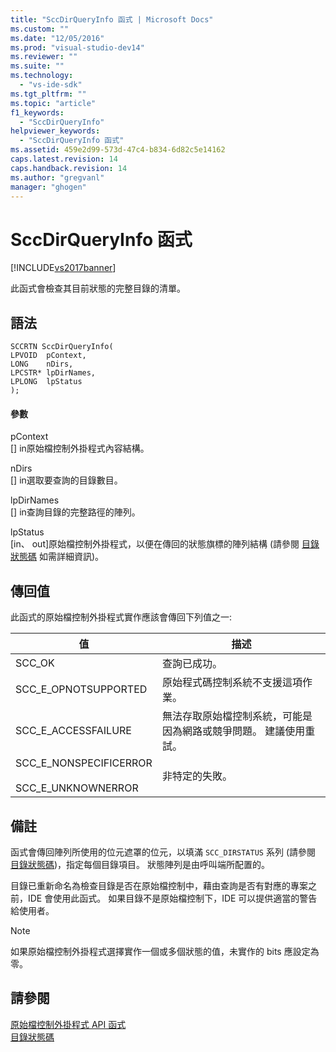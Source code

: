 ```yaml
---
title: "SccDirQueryInfo 函式 | Microsoft Docs"
ms.custom: ""
ms.date: "12/05/2016"
ms.prod: "visual-studio-dev14"
ms.reviewer: ""
ms.suite: ""
ms.technology: 
  - "vs-ide-sdk"
ms.tgt_pltfrm: ""
ms.topic: "article"
f1_keywords: 
  - "SccDirQueryInfo"
helpviewer_keywords: 
  - "SccDirQueryInfo 函式"
ms.assetid: 459e2d99-573d-47c4-b834-6d82c5e14162
caps.latest.revision: 14
caps.handback.revision: 14
ms.author: "gregvanl"
manager: "ghogen"
---
```

# SccDirQueryInfo 函式
[!INCLUDE[vs2017banner](../code-quality/includes/vs2017banner.md)]

此函式會檢查其目前狀態的完整目錄的清單。  
  
## 語法  
  
```cpp#  
SCCRTN SccDirQueryInfo(  
LPVOID  pContext,  
LONG    nDirs,  
LPCSTR* lpDirNames,  
LPLONG  lpStatus  
);  
```  
  
#### 參數  
 pContext  
 \[\] in原始檔控制外掛程式內容結構。  
  
 nDirs  
 \[\] in選取要查詢的目錄數目。  
  
 lpDirNames  
 \[\] in查詢目錄的完整路徑的陣列。  
  
 lpStatus  
 \[in、 out\]原始檔控制外掛程式，以便在傳回的狀態旗標的陣列結構 \(請參閱 [目錄狀態碼](../extensibility/directory-status-code-enumerator.md) 如需詳細資訊\)。  
  
## 傳回值  
 此函式的原始檔控制外掛程式實作應該會傳回下列值之一:  
  
|值|描述|  
|-------|--------|  
|SCC\_OK|查詢已成功。|  
|SCC\_E\_OPNOTSUPPORTED|原始程式碼控制系統不支援這項作業。|  
|SCC\_E\_ACCESSFAILURE|無法存取原始檔控制系統，可能是因為網路或競爭問題。 建議使用重試。|  
|SCC\_E\_NONSPECIFICERROR<br /><br /> SCC\_E\_UNKNOWNERROR|非特定的失敗。|  
  
## 備註  
 函式會傳回陣列所使用的位元遮罩的位元，以填滿 `SCC_DIRSTATUS` 系列 \(請參閱 [目錄狀態碼](../extensibility/directory-status-code-enumerator.md)\)，指定每個目錄項目。 狀態陣列是由呼叫端所配置的。  
  
 目錄已重新命名為檢查目錄是否在原始檔控制中，藉由查詢是否有對應的專案之前，IDE 會使用此函式。 如果目錄不是原始檔控制下，IDE 可以提供適當的警告給使用者。  
  
> [!NOTE]
>  如果原始檔控制外掛程式選擇實作一個或多個狀態的值，未實作的 bits 應設定為零。  
  
## 請參閱  
 [原始檔控制外掛程式 API 函式](../extensibility/source-control-plug-in-api-functions.md)   
 [目錄狀態碼](../extensibility/directory-status-code-enumerator.md)